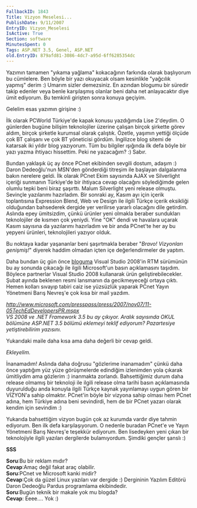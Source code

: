 ```yaml
---
FallbackID: 1843
Title: Vizyon Meselesi...
PublishDate: 9/11/2007
EntryID: Vizyon_Meselesi
IsActive: True
Section: software
MinutesSpent: 0
Tags: ASP.NET 3.5, Genel, ASP.NET
old.EntryID: 879afd81-3086-4dc7-a95d-6ff6285354dc
---
```

Yazımın tamamen "yıkama yağlama" kokacağının farkında olarak başlıyorum
bu cümlelere. Ben böyle bir yazı okuyacak olsam kesinlikle "yağcılık
yapmış" derim :) Umarım sizler demezsiniz. En azından blogumu bir
süredir takip edenler veya benle karşılaşmış olanlar beni daha net
anlayacaktır diye ümit ediyorum. Bu temkinli girişten sonra konuya
geçiyim.

Gelelim esas yazımın girişine :)

İlk olarak PCWorld Türkiye'de kapak konusu yazdığımda Lise 2'deydim. O
günlerden bugüne bilişim teknolojiler üzerine çalışan birçok şirkette
görev aldım, birçok şirketle kurumsal olarak çalıştık. Özetle, yaşımın
yettiği ölçüde çok BT çalışanı ve çok BT yöneticisi gördüm. İngilizce
blog sitemi de katarsak iki yıldır blog yazıyorum. Tüm bu bilgiler
ışığında ilk defa böyle bir yazı yazma ihtiyacı hissettim. Peki ne
yazacağım? :) Sabır.

Bundan yaklaşık üç ay önce PCnet ekibinden sevgili dostum, adaşım :)
Daron Dedeoğlu'nun MSN'den gönderdiği titreşim ile başlayan dalgalanma
bakın nerelere geldi. İlk olarak PCnet Ekim sayısında AJAX ve
Silverlight içeriği sunmanın Türkiye'de bir ihtiyaca cevap olacağını
söylediğimde gelen olumlu tepki beni biraz şaşırttı. Malum Silverlight
yeni release olmuştu. Sevinçle yazılarımı hazırladım. Bir sonraki ay,
Kasım ayı için içerik toplantısına Expression Blend, Web ve Design ile
ilgili Türkçe içerik eksikliği olduğundan bahsederek dergide yer
verilirse yararlı olacağını dile getirdim. Aslında epey ümitsizdim,
çünkü ürünler yeni olmakla beraber sundukları teknolojiler de kısmen çok
yeniydi. Yine "OK" dendi ve havalara uçarak Kasım sayısına da yazılarımı
hazırladım ve bir anda PCnet'te her ay bu yepyeni ürünleri,
teknolojileri yazıyor olduk.

Bu noktaya kadar yaşananlar beni şaşırtmakla beraber "*Bravo! Vizyonları
genişmiş!*" diyerek haddim olmadan içten içe değerlendirmeler de yaptım.

Daha bundan üç gün önce
[bloguma](http://daron.yondem.com/tr/post/52ddf62d-5c72-4a31-8e13-80b731cc3a0b)
Visual Studio 2008'in RTM sürümünün bu ay sonunda çıkacağı ile ilgili
Microsoft'un basın açıklamasını taşıdım. Böylece partnerlar Visual
Studio 2008 kullanarak ürün geliştirebilecekler. Şubat ayında beklenen
resmi lansmanın da gecikmeyeceği ortaya çıktı. Hemen kolları sıvayıp
tabiri caiz ise yüzsüzlük yaparak PCnet Yayın Yönetmeni Barış Nevreş'e
çok kısa bir mail yazdım.

*<http://www.microsoft.com/presspass/press/2007/nov07/11-05TechEdDevelopersPR.mspx>\
 VS 2008 ve .NET Framework 3.5 bu ay çıkıyor. Aralık sayısında OKUL
bölümüne ASP.NET 3.5 bölümü eklemeyi teklif ediyorum? Pazartesiye
yetiştirebilirim yazısını.*

Yukarıdaki maile daha kısa ama daha değerli bir cevap geldi.

*Ekleyelim.*

İnanamadım! Aslında daha doğrusu "gözlerime inanamadım" çünkü daha önce
yaptığım yüz yüze görüşmelerde edindiğim izlenimden yola çıkarak
ümitliydim ama gözlerim :) inanmakta zorlandı. Bahsettiğimiz durum daha
release olmamış bir teknoloji ile ilgili release olma tarihi basın
açıklamasında duyurulduğu anda konuyla ilgili Türkçe kaynak yayınlamayı
uygun gören bir VİZYON'a sahip olmaktır. PCnet'in böyle bir vizyona
sahip olması hem PCnet adına, hem Türkiye adına beni sevindirdi, hem de
bir PCnet yazarı olarak kendim için sevindim :)

Yukarıda bahsettiğim vizyon bugün çok az kurumda vardır diye tahmin
ediyorum. Ben ilk defa karşılaşıyorum. O nedenle buradan PCnet'e ve
Yayın Yönetmeni Barış Nevreş'e teşekkür ediyorum. Ben lisedeyken yeni
çıkan bir teknolojiyle ilgili yazıları dergilerde bulamıyordum. Şimdiki
gençler şanslı :)

**SSS**

**Soru**:Bu bir reklam mıdır?\
 **Cevap**:Amaç değil fakat araç olabilir.\
 **Soru**:PCnet ve Microsoft kanki midir?\
 **Cevap**:Çok da güzel Linux yazıları var dergide :) Dergininin Yazılım
Editörü Daron Dedeoğlu Pardus programlama ekibindedir.\
 **Soru**:Bugün teknik bir makale yok mu blogda?\
 **Cevap**: Eeee.... Yok :)


